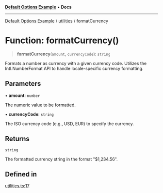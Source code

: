 [**Default Options Example**](../../README.md) • **Docs**

***

[Default Options Example](../../modules.md) / [utilities](../README.md) / formatCurrency

# Function: formatCurrency()

> **formatCurrency**(`amount`, `currencyCode`): `string`

Formats a number as currency with a given currency code.
Utilizes the Intl.NumberFormat API to handle locale-specific currency formatting.

## Parameters

• **amount**: `number`

The numeric value to be formatted.

• **currencyCode**: `string`

The ISO currency code (e.g., USD, EUR) to specify the currency.

## Returns

`string`

The formatted currency string in the format "$1,234.56".

## Defined in

[utilities.ts:17](https://github.com/typedoc2md/typedoc-plugin-markdown-examples/blob/main/dummy-api/src/utilities.ts#L17)
